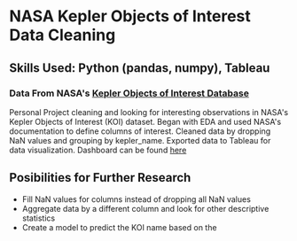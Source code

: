 # NASA Kepler Objects of Interest Data Cleaning
## Skills Used: Python (pandas, numpy), Tableau
### Data From NASA's [Kepler Objects of Interest Database](https://exoplanetarchive.ipac.caltech.edu/cgi-bin/TblView/nph-tblView?app=ExoTbls&config=cumulative)
Personal Project cleaning and looking for interesting observations in NASA's Kepler Objects of Interest (KOI) dataset.  Began with EDA and used NASA's documentation to define columns of interest.  Cleaned data by dropping NaN values and grouping by kepler_name.  Exported data to Tableau for data visualization.  Dashboard can be found [here](https://public.tableau.com/app/profile/alberto.rivas.ii)

## Posibilities for Further Research
- Fill NaN values for columns instead of dropping all NaN values
- Aggregate data by a different column and look for other descriptive statistics
- Create a model to predict the KOI name based on the 

